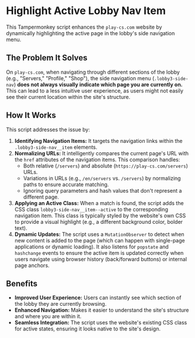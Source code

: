 # Highlight Active Lobby Nav Item

This Tampermonkey script enhances the `play-cs.com` website by dynamically highlighting the active page in the lobby's side navigation menu.

## The Problem It Solves

On `play-cs.com`, when navigating through different sections of the lobby (e.g., "Servers," "Profile," "Shop"), the side navigation menu (`.lobby3-side-nav`) **does not always visually indicate which page you are currently on.** This can lead to a less intuitive user experience, as users might not easily see their current location within the site's structure.

## How It Works

This script addresses the issue by:

1.  **Identifying Navigation Items:** It targets the navigation links within the `.lobby3-side-nav__item` elements.
2.  **Normalizing URLs:** It intelligently compares the current page's URL with the `href` attributes of the navigation items. This comparison handles:
    *   Both relative (`/servers`) and absolute (`https://play-cs.com/servers`) URLs.
    *   Variations in URLs (e.g., `/en/servers` vs. `/servers`) by normalizing paths to ensure accurate matching.
    *   Ignoring query parameters and hash values that don't represent a different page.
3.  **Applying an Active Class:** When a match is found, the script adds the CSS class `lobby3-side-nav__item--active` to the corresponding navigation item. This class is typically styled by the website's own CSS to provide a visual highlight (e.g., a different background color, bolder text).
4.  **Dynamic Updates:** The script uses a `MutationObserver` to detect when new content is added to the page (which can happen with single-page applications or dynamic loading). It also listens for `popstate` and `hashchange` events to ensure the active item is updated correctly when users navigate using browser history (back/forward buttons) or internal page anchors.

## Benefits

*   **Improved User Experience:** Users can instantly see which section of the lobby they are currently browsing.
*   **Enhanced Navigation:** Makes it easier to understand the site's structure and where you are within it.
*   **Seamless Integration:** The script uses the website's existing CSS class for active states, ensuring it looks native to the site's design.
